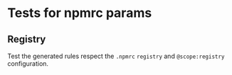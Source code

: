 # Tests for npmrc params

## Registry

Test the generated rules respect the `.npmrc` `registry` and `@scope:registry` configuration.
